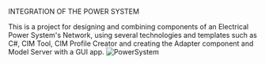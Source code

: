 INTEGRATION OF THE POWER SYSTEM

This is a project for designing and combining components of an Electrical Power System's Network, using several technologies and templates such as C#, CIM Tool, CIM Profile Creator
and creating the Adapter component and Model Server with a GUI app.
![PowerSystem](https://github.com/user-attachments/assets/955ba984-6eef-4de5-958a-f01e6a29f1a3)
